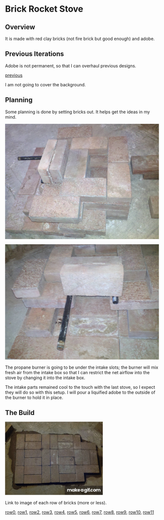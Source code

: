 # Brick Rocket Stove

## Overview

It is made with red clay bricks (not fire brick but good enough) and adobe.  


## Previous Iterations

Adobe is not permanent, so that I can overhaul previous designs.

[previous](./README_previous)

I am not going to cover the background.


## Planning

Some planning is done by setting bricks out. It helps get the ideas in my mind.

![planingBack](./Images2/BrickStove2planingBack.jpg "planingBack")

![planingBurnerUnderIntakeSlotes](./Images2/BrickStove2planingBurnerUnderIntakeSlotes.jpg "planingBurnerUnderIntakeSlotes")

The propane burner is going to be under the intake slots; the burner will mix fresh air from the intake box so that I can restrict the net airflow into the stove by changing it into the intake box. 

The intake parts remained cool to the touch with the last stove, so I expect they will do so with this setup. I will pour a liquified adobe to the outside of the burner to hold it in place.


## The Build

![Build](./Images2/BrickStove2Build.gif "Build")

Link to image of each row of bricks (more or less).

[row0](./Images2/BrickStove2row0.jpg), [row1](./Images2/BrickStove2row1.jpg), [row2](./Images2/BrickStove2row2.jpg),
[row3](./Images2/BrickStove2row3.jpg), [row4](./Images2/BrickStove2row4.jpg), [row5](./Images2/BrickStove2row5.jpg),
[row6](./Images2/BrickStove2row6.jpg), [row7](./Images2/BrickStove2row7.jpg), [row8](./Images2/BrickStove2row8.jpg), 
[row9](./Images2/BrickStove2row9.jpg), [row10](./Images2/BrickStove2row10.jpg), [row11](./Images2/BrickStove2row11.jpg)




